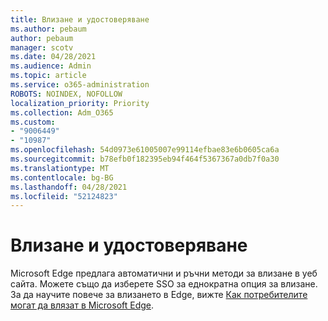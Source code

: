 ```yaml
---
title: Влизане и удостоверяване
ms.author: pebaum
author: pebaum
manager: scotv
ms.date: 04/28/2021
ms.audience: Admin
ms.topic: article
ms.service: o365-administration
ROBOTS: NOINDEX, NOFOLLOW
localization_priority: Priority
ms.collection: Adm_O365
ms.custom:
- "9006449"
- "10987"
ms.openlocfilehash: 54d0973e61005007e99114efbae83e6b0605ca6a
ms.sourcegitcommit: b78efb0f182395eb94f464f5367367a0db7f0a30
ms.translationtype: MT
ms.contentlocale: bg-BG
ms.lasthandoff: 04/28/2021
ms.locfileid: "52124823"
---
```

# <a name="sign-in-and-authentication"></a>Влизане и удостоверяване

Microsoft Edge предлага автоматични и ръчни методи за влизане в уеб сайта. Можете също да изберете SSO за еднократна опция за влизане. За да научите повече за влизането в Edge, вижте [Как потребителите могат да влязат в Microsoft Edge](https://docs.microsoft.com/deployedge/microsoft-edge-security-identity#how-users-can-sign-into-microsoft-edge).  
